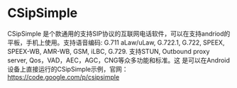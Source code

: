 # CSipSimple
CSipSimple 是个款通用的支持SIP协议的互联网电话软件，可以在支持andriod的平板，手机上使用。支持语音编码: G.711 aLaw/uLaw, G.722.1, G.722, SPEEX, SPEEX-WB, AMR-WB, GSM, iLBC, G.729. 支持STUN, Outbound proxy server, Qos，VAD，AEC，AGC，CNG等众多功能和标准。这 是可以在Android设备上直接运行的CSipSimple示例，官网：https://code.google.com/p/csipsimple
